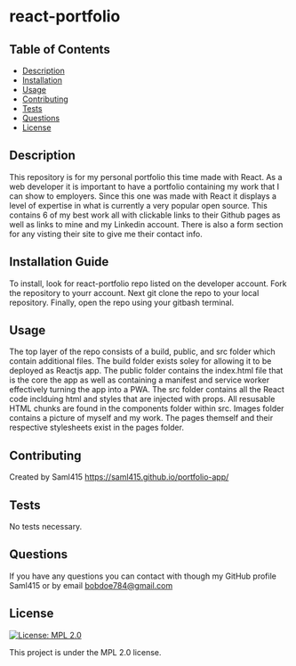# react-portfolio

## Table of Contents

- [Description](#description)
- [Installation](#installation)
- [Usage](#usage)
- [Contributing](#contributing)
- [Tests](#tests)
- [Questions](#questions)
- [License](#license)

## Description

This repository is for my personal portfolio this time made with React. As a web developer it is important to have a portfolio containing my work that I can show to employers. Since this one was made with React it displays a level of expertise in what is currently a very popular open source. This contains 6 of my best work all with clickable links to their Github pages as well as links to mine and my Linkedin account. There is also a form section for any visting their site to give me their contact info.

## Installation Guide

To install, look for react-portfolio repo listed on the developer account. Fork the repository to yourr account. Next git clone the repo to your local repository. Finally, open the repo using your gitbash terminal.

## Usage

The top layer of the repo consists of a build, public, and src folder which contain additional files. The build folder exists soley for allowing it to be deployed as Reactjs app. The public folder contains the index.html file that is the core the app as well as containing a manifest and service worker effectively turning the app into a PWA. The src folder contains all the React code inclduing html and styles that are injected with props. All resusable HTML chunks are found in the components folder within src. Images folder contains a picture of myself and my work. The pages themself and their respective stylesheets exist in the pages folder.

## Contributing

Created by Saml415
https://saml415.github.io/portfolio-app/

## Tests

No tests necessary.

## Questions

If you have any questions you can contact with though my GitHub profile Saml415 or by email bobdoe784@gmail.com

## License

[![License: MPL 2.0](https://img.shields.io/badge/License-MPL%202.0-brightgreen.svg)](https://opensource.org/licenses/MPL-2.0)

This project is under the MPL 2.0 license.
